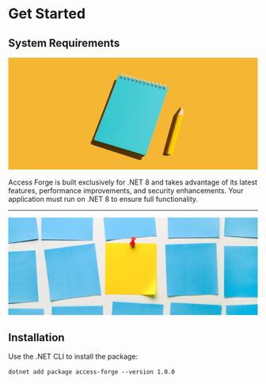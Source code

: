 # Get Started

## System Requirements

![2](images/2.jpg)

Access Forge is built exclusively for .NET 8 and takes advantage of its latest features, performance improvements, and security enhancements. Your application must run on .NET 8 to ensure full functionality.

---

![3](images/3.jpg)
## Installation

Use the .NET CLI to install the package:
``` 
dotnet add package access-forge --version 1.0.0
```